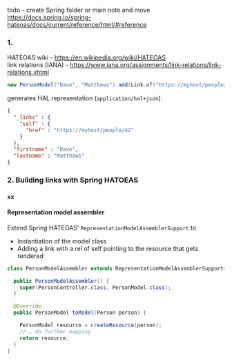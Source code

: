 
todo - create Spring folder or main note and move \
https://docs.spring.io/spring-hateoas/docs/current/reference/html/#reference

### 1. 

HATEOAS wiki - https://en.wikipedia.org/wiki/HATEOAS \
link relations (IANA) - https://www.iana.org/assignments/link-relations/link-relations.xhtml

```java
new PersonModel("Dave", "Matthews").add(Link.of("https://myhost/people/42"));
```
generates HAL representation (`application/hal+json`):
```json
{
  "_links" : {
    "self" : {
      "href" : "https://myhost/people/42"
    }
  },
  "firstname" : "Dave",
  "lastname" : "Matthews"
}
```

### 2. Building links with Spring HATOEAS

#### xx
#### Representation model assembler
Extend Spring HATEOAS' `RepresentationModelAssemblerSupport` to 
* Instantiation of the model class
* Adding a link with a rel of self pointing to the resource that gets rendered

```java
class PersonModelAssembler extends RepresentationModelAssemblerSupport<Person, PersonModel> {

  public PersonModelAssembler() {
    super(PersonController.class, PersonModel.class);
  }

  @Override
  public PersonModel toModel(Person person) {

    PersonModel resource = createResource(person);
    // … do further mapping
    return resource;
  }
}
```
